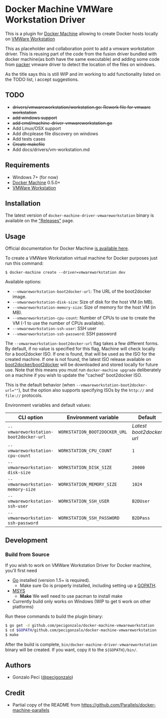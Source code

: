 # Docker Machine VMWare Workstation Driver

This is a plugin for [Docker Machine](https://docs.docker.com/machine/) allowing
to create Docker hosts locally on [VMWare Workstation](https://www.vmware.com/products/workstation)

This as placeholder and collaboration point to add a vmware workstation driver.
This is reusing part of the code from the fusion driver bundled with docker machine(as both have the same executable) and adding some code from [packer](https://packer.io) vmware driver to detect the location of the files on windows.

As the title says this is still WIP and im working to add functionality listed on the TODO list, i accept suggestions.


## TODO

* ~~drivers/vmwareworkstation/workstation.go: Rework file for vmware workstation~~
* ~~add windows support~~
* ~~add cmd/machine-driver-vmwareworkstation.go~~
* Add Linux/OSX support
* Add dhcplease file discovery on windows
* Add tests cases
* ~~Create makefile~~
* Add docs/drivers/vm-workstation.md

## Requirements
* Windows 7+ (for now)
* [Docker Machine](https://docs.docker.com/machine/) 0.5.0+
* [VMWare Workstation](https://www.vmware.com/products/workstation)

## Installation

The latest version of `docker-machine-driver-vmwareworkstation` binary is available on
the ["Releases"](https://github.com/pecigonzalo/docker-machine-vmwareworkstation/releases) page.

## Usage
Official documentation for Docker Machine [is available here](https://docs.docker.com/machine/).

To create a VMWare Workstation virtual machine for Docker purposes just run this
command:

```
$ docker-machine create --driver=vmwareworkstation dev
```

Available options:

 - `--vmwareworkstation-boot2docker-url`: The URL of the boot2docker image.
 - `--vmwareworkstation-disk-size`: Size of disk for the host VM (in MB).
 - `--vmwareworkstation-memory-size`: Size of memory for the host VM (in MB).
 - `--vmwareworkstation-cpu-count`: Number of CPUs to use to create the VM (-1 to use the number of CPUs available).
 - `--vmwareworkstation-ssh-user`: SSH user
 - `--vmwareworkstation-ssh-password`: SSH password

The `--vmwareworkstation-boot2docker-url` flag takes a few different forms. By
default, if no value is specified for this flag, Machine will check locally for
a boot2docker ISO. If one is found, that will be used as the ISO for the
created machine. If one is not found, the latest ISO release available on
[boot2docker/boot2docker](https://github.com/boot2docker/boot2docker) will be
downloaded and stored locally for future use. Note that this means you must run
`docker-machine upgrade` deliberately on a machine if you wish to update the "cached"
boot2docker ISO.

This is the default behavior (when `--vmwareworkstation-boot2docker-url=""`), but the
option also supports specifying ISOs by the `http://` and `file://` protocols.

Environment variables and default values:

| CLI option                            | Environment variable          | Default                  |
|---------------------------------------|-------------------------------|--------------------------|
| `--vmwareworkstation-boot2docker-url` | `WORKSTATION_BOOT2DOCKER_URL` | *Latest boot2docker url* |
| `--vmwareworkstation-cpu-count`       | `WORKSTATION_CPU_COUNT`       | `1`                      |
| `--vmwareworkstation-disk-size`       | `WORKSTATION_DISK_SIZE`       | `20000`                  |
| `--vmwareworkstation-memory-size`     | `WORKSTATION_MEMORY_SIZE`     | `1024`                   |
| `--vmwareworkstation-ssh-user`        | `WORKSTATION_SSH_USER`        | `B2DUser`                |
| `--vmwareworkstation-ssh-password`    | `WORKSTATION_SSH_PASSWORD`    | `B2DPass`                |

## Development

### Build from Source
If you wish to work on VMWare Workstation Driver for Docker machine, you'll first need
* [Go](http://www.golang.org) installed (version 1.5+ is required).
  * Make sure Go is properly installed, including setting up a [GOPATH](http://golang.org/doc/code.html#GOPATH).
* [MSYS](https://msys2.github.io/)
  * **Make** We well need to use pacman to install make
* Currently build only works on Windows (WIP to get ti work on other platforms)

Run these commands to build the plugin binary:

```bash
$ go get -d github.com/pecigonzalo/docker-machine-vmwareworkstation
$ cd $GOPATH/github.com/pecigonzalo/docker-machine-vmwareworkstation
$ make
```

After the build is complete, `bin/docker-machine-driver-vmwareworkstation` binary will
be created. If you want, copy it to the `${GOPATH}/bin/`.


## Authors

* Gonzalo Peci ([@pecigonzalo](https://github.com/pecigonzalo))

## Credit

* Partial copy of the README from https://github.com/Parallels/docker-machine-parallels